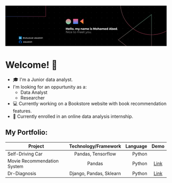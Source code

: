 ![Welcome](/banner.png "Banner")
# Welcome! 👋

* :mortar_board: I'm a Junior data analyst.
* I'm looking for an oppurtunity as a:
    * Data Analyst
    * Researcher
* :computer: Currently working on a Bookstore website with book recommendation features.
* 🌱 Currently enrolled in an online data analysis internship.

## My Portfolio:

| Project                     | Technology/Framework    | Language |   Demo    |
| --------------------------- |:-----------------------:| --------:|:---------:|
| Self-Driving Car            | Pandas, Tensorflow      | Python   |           |
| Movie Recommendation System | Pandas                  | Python   | [Link][1] |
| Dr-Diagnosis                | Django, Pandas, Sklearn | Python   | [Link][2] |

[1]: https://github.com/Abed221/IMDB-Recommendation-System/blob/4e16c7e8f0016d25abe4991e09592e92023a51f5/Notebooks/IMDB_REC.ipynb
[2]: https://dr-diagnosis.herokuapp.com
